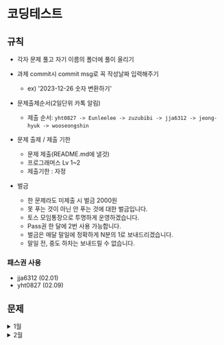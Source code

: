 # 코딩테스트

## 규칙

- 각자 문제 풀고 자기 이름의 폴더에 풀이 올리기
- 과제 commit시 commit msg로 꼭 작성날짜 입력해주기

  - ex) '2023-12-26 숫자 변환하기'

- 문제출제순서(2일단위 카톡 알림)
  - 제출 순서: `yht0827 -> Eunleelee -> zuzubibi -> jja6312 -> jeong-hyuk -> wooseongshin`
- 문제 출제 / 제출 기한
  - 문제 제출(README.md에 낼것)
  - 프로그래머스 Lv 1~2
  - 제출기한 : 자정
- 벌금
  - 한 문제라도 미제출 시 벌금 2000원
  - 못 푸는 것이 아닌 안 푸는 것에 대한 벌금입니다.
  - 토스 모임통장으로 투명하게 운영하겠습니다.
  - Pass권 한 달에 2번 사용 가능합니다.
  - 벌금은 매달 말일에 정확하게 N분의 1로 보내드리겠습니다.
  - 말일 전, 중도 하차는 보내드릴 수 없습니다.

### 패스권 사용

- jja6312 (02.01)
- yht0827 (02.09)

## 문제

<details>
<summary>1월</summary>
  
## 12.28
- [숫자 변환하기](https://school.programmers.co.kr/learn/courses/30/lessons/154538) <img src="./img/yht0827.png" height = "30" width="30"> <img src="./img/Eunleelee.png" height = "30" width="30"> <img src="./img/EvelynKimm.png" height = "30" width="30"> <img src="./img/g2Min.png" height = "30" width="30"> <img src="./img/HongSp99.png" height = "30" width="30"> <img src="./img/zuzubibi.png" height = "30" width="30">
- [이모티콘 할인행사](https://school.programmers.co.kr/learn/courses/30/lessons/150368) <img src="./img/yht0827.png" height = "30" width="30"> <img src="./img/Eunleelee.png" height = "30" width="30"> <img src="./img/EvelynKimm.png" height = "30" width="30"> <img src="./img/g2Min.png" height = "30" width="30"> <img src="./img/HongSp99.png" height = "30" width="30"> <img src="./img/zuzubibi.png" height = "30" width="30">

## 12.29

- [석유 시추](https://school.programmers.co.kr/learn/courses/30/lessons/250136) <img src="./img/yht0827.png" height = "30" width="30"> <img src="./img/Eunleelee.png" height = "30" width="30"> <img src="./img/EvelynKimm.png" height = "30" width="30"> <img src="./img/g2Min.png" height = "30" width="30"> <img src="./img/HongSp99.png" height = "30" width="30"> <img src="./img/zuzubibi.png" height = "30" width="30">
- [공원 산책](https://school.programmers.co.kr/learn/courses/30/lessons/172928) <img src="./img/yht0827.png" height = "30" width="30"> <img src="./img/Eunleelee.png" height = "30" width="30"> <img src="./img/EvelynKimm.png" height = "30" width="30"> <img src="./img/g2Min.png" height = "30" width="30"> <img src="./img/HongSp99.png" height = "30" width="30"> <img src="./img/zuzubibi.png" height = "30" width="30">

## 12.30

- [구멍 보트](https://school.programmers.co.kr/learn/courses/30/lessons/42885) <img src="./img/yht0827.png" height = "30" width="30"><img src="./img/zuzubibi.png" height = "30" width="30"><img src="./img/EvelynKimm.png" height = "30" width="30"> <img src="./img/g2Min.png" height = "30" width="30"> <img src="./img/HongSp99.png" height = "30" width="30"> <img src="./img/Eunleelee.png" height = "30" width="30">
- [두 큐 합 같게 만들기](https://school.programmers.co.kr/learn/courses/30/lessons/118667) <img src="./img/yht0827.png" height = "30" width="30"><img src="./img/zuzubibi.png" height = "30" width="30"><img src="./img/EvelynKimm.png" height = "30" width="30"> <img src="./img/g2Min.png" height = "30" width="30"> <img src="./img/HongSp99.png" height = "30" width="30"> <img src="./img/Eunleelee.png" height = "30" width="30">

## 12.31

- [호텔 대실](https://school.programmers.co.kr/learn/courses/30/lessons/155651) <img src="./img/g2Min.png" height = "30" width="30"><img src="./img/Eunleelee.png" height = "30" width="30"><img src="./img/EvelynKimm.png" height = "30" width="30"><img src="./img/zuzubibi.png" height = "30" width="30"> <img src="./img/yht0827.png" height = "30" width="30"> <img src="./img/HongSp99.png" height = "30" width="30">
- [성격 유형 검사하기](https://school.programmers.co.kr/learn/courses/30/lessons/118666) <img src="./img/g2Min.png" height = "30" width="30"><img src="./img/Eunleelee.png" height = "30" width="30"><img src="./img/EvelynKimm.png" height = "30" width="30"><img src="./img/zuzubibi.png" height = "30" width="30"> <img src="./img/yht0827.png" height = "30" width="30"> <img src="./img/HongSp99.png" height = "30" width="30">

## 1.1

- [둘만의 암호](https://school.programmers.co.kr/learn/courses/30/lessons/155652) <img src="./img/Eunleelee.png" height = "30" width="30"> <img src="./img/EvelynKimm.png" height = "30" width="30"> <img src="./img/g2Min.png" height = "30" width="30"> <img src="./img/yht0827.png" height = "30" width="30"><img src="./img/zuzubibi.png" height = "30" width="30">
- [무인도 여행](https://school.programmers.co.kr/learn/courses/30/lessons/154540) <img src="./img/Eunleelee.png" height = "30" width="30"> <img src="./img/EvelynKimm.png" height = "30" width="30"> <img src="./img/g2Min.png" height = "30" width="30"> <img src="./img/yht0827.png" height = "30" width="30"><img src="./img/zuzubibi.png" height = "30" width="30">

## 1.2

- [신규 아이디 추천](https://school.programmers.co.kr/learn/courses/30/lessons/72410) <img src="./img/EvelynKimm.png" height = "30" width="30"> <img src="./img/Eunleelee.png" height = "30" width="30"><img src="./img/zuzubibi.png" height = "30" width="30"> <img src="./img/yht0827.png" height = "30" width="30"> <img src="./img/g2Min.png" height = "30" width="30"> <img src="./img/HongSp99.png" height = "30" width="30">

- [키패드 누르기](https://school.programmers.co.kr/learn/courses/30/lessons/67256) <img src="./img/EvelynKimm.png" height = "30" width="30"> <img src="./img/Eunleelee.png" height = "30" width="30"><img src="./img/zuzubibi.png" height = "30" width="30"> <img src="./img/yht0827.png" height = "30" width="30"> <img src="./img/g2Min.png" height = "30" width="30"> <img src="./img/HongSp99.png" height = "30" width="30">

## 1.3

- [대충 만든 자판](https://school.programmers.co.kr/learn/courses/30/lessons/160586) <img src="./img/Eunleelee.png" height = "30" width="30"> <img src="./img/EvelynKimm.png" height = "30" width="30"> <img src="./img/g2Min.png" height = "30" width="30"><img src="./img/zuzubibi.png" height = "30" width="30"> <img src="./img/yht0827.png" height = "30" width="30"> <img src="./img/HongSp99.png" height = "30" width="30">
- [뒤에 있는 큰 수 찾기](https://school.programmers.co.kr/learn/courses/30/lessons/154539) <img src="./img/Eunleelee.png" height = "30" width="30"> <img src="./img/EvelynKimm.png" height = "30" width="30"> <img src="./img/g2Min.png" height = "30" width="30"><img src="./img/zuzubibi.png" height = "30" width="30"> <img src="./img/yht0827.png" height = "30" width="30"> <img src="./img/HongSp99.png" height = "30" width="30">

## 1.4

- [연속 부분 수열 합의 개수](https://school.programmers.co.kr/learn/courses/30/lessons/131701)<img src="./img/zuzubibi.png" height = "30" width="30"> <img src="./img/Eunleelee.png" height = "30" width="30"> <img src="./img/yht0827.png" height = "30" width="30"> <img src="./img/g2Min.png" height = "30" width="30"> <img src="./img/EvelynKimm.png" height = "30" width="30">
- [개인정보 수집 유효기간](https://school.programmers.co.kr/learn/courses/30/lessons/150370)<img src="./img/zuzubibi.png" height = "30" width="30"> <img src="./img/Eunleelee.png" height = "30" width="30"> <img src="./img/yht0827.png" height = "30" width="30"> <img src="./img/g2Min.png" height = "30" width="30"> <img src="./img/EvelynKimm.png" height = "30" width="30">

## 1.5

- [아날로그 시계](https://school.programmers.co.kr/learn/courses/30/lessons/250135) <img src="./img/EvelynKimm.png" height = "30" width="30"> <img src="./img/Eunleelee.png" height = "30" width="30"><img src="./img/zuzubibi.png" height = "30" width="30"> <img src="./img/g2Min.png" height = "30" width="30"> <img src="./img/HongSp99.png" height = "30" width="30">
- [숫자 문자열과 영단어](https://school.programmers.co.kr/learn/courses/30/lessons/81301) <img src="./img/EvelynKimm.png" height = "30" width="30"> <img src="./img/Eunleelee.png" height = "30" width="30"><img src="./img/zuzubibi.png" height = "30" width="30"> <img src="./img/g2Min.png" height = "30" width="30"> <img src="./img/HongSp99.png" height = "30" width="30">

## 1.6

- [크레인 인형뽑기 게임](https://school.programmers.co.kr/learn/courses/30/lessons/64061) <img src="./img/Eunleelee.png" height = "30" width="30"><img src="./img/EvelynKimm.png" height = "30" width="30"><img src="./img/zuzubibi.png" height = "30" width="30"> <img src="./img/yht0827.png" height = "30" width="30"> <img src="./img/g2Min.png" height = "30" width="30"><img src="./img/HongSp99.png" height = "30" width="30">
- [택배 배달과 수거하기](https://school.programmers.co.kr/learn/courses/30/lessons/150369) <img src="./img/Eunleelee.png" height = "30" width="30"><img src="./img/EvelynKimm.png" height = "30" width="30"><img src="./img/zuzubibi.png" height = "30" width="30"> <img src="./img/yht0827.png" height = "30" width="30"> <img src="./img/g2Min.png" height = "30" width="30"><img src="./img/HongSp99.png" height = "30" width="30">

## 1.7

- [가장 많이 받은 선물](https://school.programmers.co.kr/learn/courses/30/lessons/258712) <img src="./img/Eunleelee.png" height = "30" width="30"> <img src="./img/yht0827.png" height = "30" width="30"> <img src="./img/EvelynKimm.png" height = "30" width="30"> <img src="./img/g2Min.png" height = "30" width="30"><img src="./img/zuzubibi.png" height = "30" width="30">
- [시소 짝꿍](https://school.programmers.co.kr/learn/courses/30/lessons/152996) <img src="./img/Eunleelee.png" height = "30" width="30"> <img src="./img/yht0827.png" height = "30" width="30"> <img src="./img/EvelynKimm.png" height = "30" width="30"> <img src="./img/g2Min.png" height = "30" width="30"><img src="./img/zuzubibi.png" height = "30" width="30">

## 1.8

- [k진수에서 소수 개수 구하기](https://school.programmers.co.kr/learn/courses/30/lessons/92335) <img src="./img/yht0827.png" height = "30" width="30"><img src="./img/EvelynKimm.png" height = "30" width="30"><img src="./img/Eunleelee.png" height = "30" width="30"><img src="./img/HongSp99.png" height = "30" width="30"><img src="./img/zuzubibi.png" height = "30" width="30"> <img src="./img/g2Min.png" height = "30" width="30">
- [신고 결과 받기](https://school.programmers.co.kr/learn/courses/30/lessons/92334) <img src="./img/yht0827.png" height = "30" width="30"><img src="./img/EvelynKimm.png" height = "30" width="30"><img src="./img/Eunleelee.png" height = "30" width="30"><img src="./img/HongSp99.png" height = "30" width="30"><img src="./img/zuzubibi.png" height = "30" width="30"> <img src="./img/g2Min.png" height = "30" width="30">

## 1.9

- [내적](https://school.programmers.co.kr/learn/courses/30/lessons/70128) <img src="./img/EvelynKimm.png" height = "30" width="30"><img src="./img/HongSp99.png" height = "30" width="30"> <img src="./img/yht0827.png" height = "30" width="30"><img src="./img/zuzubibi.png" height = "30" width="30"><img src="./img/Eunleelee.png" height = "30" width="30"> <img src="./img/g2Min.png" height = "30" width="30">
- [이진 변환 반복하기](https://school.programmers.co.kr/learn/courses/30/lessons/70129) <img src="./img/EvelynKimm.png" height = "30" width="30"><img src="./img/HongSp99.png" height = "30" width="30"> <img src="./img/yht0827.png" height = "30" width="30"><img src="./img/zuzubibi.png" height = "30" width="30"><img src="./img/Eunleelee.png" height = "30" width="30"><img src="./img/g2Min.png" height = "30" width="30">

## 1.10

- [방문 길이](https://school.programmers.co.kr/learn/courses/30/lessons/49994) <img src="./img/EvelynKimm.png" height = "30" width="30"><img src="./img/zuzubibi.png" height = "30" width="30"> <img src="./img/g2Min.png" height = "30" width="30"> <img src="./img/yht0827.png" height = "30" width="30">
- [괄호 변환](https://school.programmers.co.kr/learn/courses/30/lessons/60058) <img src="./img/EvelynKimm.png" height = "30" width="30"><img src="./img/zuzubibi.png" height = "30" width="30"> <img src="./img/g2Min.png" height = "30" width="30"> <img src="./img/yht0827.png" height = "30" width="30">

## 1.11

- [튜플](https://school.programmers.co.kr/learn/courses/30/lessons/64065) <img src="./img/yht0827.png" height = "30" width="30"><img src="./img/Eunleelee.png" height = "30" width="30"><img src="./img/zuzubibi.png" height = "30" width="30"><img src="./img/EvelynKimm.png" height = "30" width="30"><img src="./img/HongSp99.png" height = "30" width="30"> <img src="./img/g2Min.png" height = "30" width="30">
- [주차 요금 계산](https://school.programmers.co.kr/learn/courses/30/lessons/92341) <img src="./img/yht0827.png" height = "30" width="30"><img src="./img/Eunleelee.png" height = "30" width="30"><img src="./img/zuzubibi.png" height = "30" width="30"><img src="./img/EvelynKimm.png" height = "30" width="30"><img src="./img/HongSp99.png" height = "30" width="30"> <img src="./img/g2Min.png" height = "30" width="30">

## 1.12

- [완주하지 못한 선수](https://school.programmers.co.kr/learn/courses/30/lessons/42576) <img src="./img/yht0827.png" height = "30" width="30"><img src="./img/Eunleelee.png" height = "30" width="30"><img src="./img/HongSp99.png" height = "30" width="30"><img src="./img/zuzubibi.png" height = "30" width="30"><img src="./img/EvelynKimm.png" height = "30" width="30"> <img src="./img/g2Min.png" height = "30" width="30">
- [로또의 최고 순위와 최저 순위](https://school.programmers.co.kr/learn/courses/30/lessons/77484) <img src="./img/yht0827.png" height = "30" width="30"><img src="./img/Eunleelee.png" height = "30" width="30"><img src="./img/HongSp99.png" height = "30" width="30"><img src="./img/zuzubibi.png" height = "30" width="30"><img src="./img/EvelynKimm.png" height = "30" width="30"> <img src="./img/g2Min.png" height = "30" width="30">

## 1.13

- [약수의 개수와 덧셈](https://school.programmers.co.kr/learn/courses/30/lessons/77884) <img src="./img/EvelynKimm.png" height = "30" width="30"><img src="./img/Eunleelee.png" height = "30" width="30"> <img src="./img/yht0827.png" height = "30" width="30"><img src="./img/zuzubibi.png" height = "30" width="30"><img src="./img/HongSp99.png" height = "30" width="30">
- [미로탈출](https://school.programmers.co.kr/learn/courses/30/lessons/159993) <img src="./img/EvelynKimm.png" height = "30" width="30"><img src="./img/Eunleelee.png" height = "30" width="30"> <img src="./img/yht0827.png" height = "30" width="30"><img src="./img/zuzubibi.png" height = "30" width="30"><img src="./img/HongSp99.png" height = "30" width="30">

## 1.14

- [소수 만들기](https://school.programmers.co.kr/learn/courses/30/lessons/12977) <img src="./img/yht0827.png" height = "30" width="30"><img src="./img/Eunleelee.png" height = "30" width="30"><img src="./img/EvelynKimm.png" height = "30" width="30"> <img src="./img/g2Min.png" height = "30" width="30"><img src="./img/zuzubibi.png" height = "30" width="30">
- [문자열 압축](https://school.programmers.co.kr/learn/courses/30/lessons/60057) <img src="./img/yht0827.png" height = "30" width="30"><img src="./img/Eunleelee.png" height = "30" width="30"><img src="./img/EvelynKimm.png" height = "30" width="30"> <img src="./img/g2Min.png" height = "30" width="30"><img src="./img/zuzubibi.png" height = "30" width="30">

## 1.15

- [삼각 달팽이](https://school.programmers.co.kr/learn/courses/30/lessons/68645) <img src="./img/EvelynKimm.png" height = "30" width="30"><img src="./img/HongSp99.png" height = "30" width="30"><img src="./img/Eunleelee.png" height = "30" width="30"> <img src="./img/g2Min.png" height = "30" width="30"> <img src="./img/yht0827.png" height = "30" width="30"><img src="./img/zuzubibi.png" height = "30" width="30">
- [가장 큰 수](https://school.programmers.co.kr/learn/courses/30/lessons/42746) <img src="./img/EvelynKimm.png" height = "30" width="30"><img src="./img/HongSp99.png" height = "30" width="30"><img src="./img/Eunleelee.png" height = "30" width="30"> <img src="./img/g2Min.png" height = "30" width="30"> <img src="./img/yht0827.png" height = "30" width="30"><img src="./img/zuzubibi.png" height = "30" width="30">

## 1.16

- [붕대 감기](https://school.programmers.co.kr/learn/courses/30/lessons/250137) <img src="./img/HongSp99.png" height = "30" width="30"><img src="./img/EvelynKimm.png" height = "30" width="30"><img src="./img/Eunleelee.png" height = "30" width="30"> <img src="./img/yht0827.png" height = "30" width="30"> <img src="./img/g2Min.png" height = "30" width="30"><img src="./img/zuzubibi.png" height = "30" width="30">
- [덧칠하기](https://school.programmers.co.kr/learn/courses/30/lessons/161989) <img src="./img/HongSp99.png" height = "30" width="30"><img src="./img/EvelynKimm.png" height = "30" width="30"><img src="./img/Eunleelee.png" height = "30" width="30"> <img src="./img/yht0827.png" height = "30" width="30"> <img src="./img/g2Min.png" height = "30" width="30"><img src="./img/zuzubibi.png" height = "30" width="30">

## 1.17

- [최대공약수와 최소공배수](https://school.programmers.co.kr/learn/courses/30/lessons/12940)<img src="./img/zuzubibi.png" height = "30" width="30"><img src="./img/Eunleelee.png" height = "30" width="30"><img src="./img/EvelynKimm.png" height = "30" width="30"> <img src="./img/yht0827.png" height = "30" width="30"> <img src="./img/g2Min.png" height = "30" width="30"><img src="./img/HongSp99.png" height = "30" width="30">
- [양궁대회](https://school.programmers.co.kr/learn/courses/30/lessons/92342)<img src="./img/zuzubibi.png" height = "30" width="30"><img src="./img/Eunleelee.png" height = "30" width="30"><img src="./img/EvelynKimm.png" height = "30" width="30"> <img src="./img/yht0827.png" height = "30" width="30"> <img src="./img/g2Min.png" height = "30" width="30"><img src="./img/HongSp99.png" height = "30" width="30">

## 1.18

- [거리두기 확인하기](https://school.programmers.co.kr/learn/courses/30/lessons/81302)<img src="./img/HongSp99.png" height = "30" width="30"><img src="./img/Eunleelee.png" height = "30" width="30"> <img src="./img/yht0827.png" height = "30" width="30"> <img src="./img/g2Min.png" height = "30" width="30"><img src="./img/zuzubibi.png" height = "30" width="30">
- [수식 최대화](https://school.programmers.co.kr/learn/courses/30/lessons/67257)<img src="./img/HongSp99.png" height = "30" width="30"><img src="./img/Eunleelee.png" height = "30" width="30"> <img src="./img/yht0827.png" height = "30" width="30"> <img src="./img/g2Min.png" height = "30" width="30"><img src="./img/zuzubibi.png" height = "30" width="30">

## 1.19

- [기사단원의 무기](https://school.programmers.co.kr/learn/courses/30/lessons/136798) <img src="./img/EvelynKimm.png" height = "30" width="30"><img src="./img/Eunleelee.png" height = "30" width="30"> <img src="./img/g2Min.png" height = "30" width="30"><img src="./img/HongSp99.png" height = "30" width="30"><img src="./img/zuzubibi.png" height = "30" width="30">
- [귤 고르기](https://school.programmers.co.kr/learn/courses/30/lessons/138476) <img src="./img/EvelynKimm.png" height = "30" width="30"><img src="./img/Eunleelee.png" height = "30" width="30"> <img src="./img/g2Min.png" height = "30" width="30"><img src="./img/HongSp99.png" height = "30" width="30"><img src="./img/zuzubibi.png" height = "30" width="30">

## 1.20

- [옹알이 (2)](https://school.programmers.co.kr/learn/courses/30/lessons/133499) <img src="./img/EvelynKimm.png" height = "30" width="30"><img src="./img/HongSp99.png" height = "30" width="30"> <img src="./img/yht0827.png" height = "30" width="30"> <img src="./img/g2Min.png" height = "30" width="30">
- [피로도](https://school.programmers.co.kr/learn/courses/30/lessons/87946) <img src="./img/EvelynKimm.png" height = "30" width="30"><img src="./img/HongSp99.png" height = "30" width="30"> <img src="./img/yht0827.png" height = "30" width="30"> <img src="./img/g2Min.png" height = "30" width="30">

## 1.21

- [부족한 금액 계산하기](https://school.programmers.co.kr/learn/courses/30/lessons/82612) <img src="./img/Eunleelee.png" height = "30" width="30"> <img src="./img/HongSp99.png" height = "30" width="30"> <img src="./img/EvelynKimm.png" height = "30" width="30"> <img src="./img/yht0827.png" height = "30" width="30"><img src="./img/zuzubibi.png" height = "30" width="30"> <img src="./img/g2Min.png" height = "30" width="30">
- [멀쩡한 사각형](https://school.programmers.co.kr/learn/courses/30/lessons/62048) <img src="./img/Eunleelee.png" height = "30" width="30"> <img src="./img/HongSp99.png" height = "30" width="30"> <img src="./img/EvelynKimm.png" height = "30" width="30"> <img src="./img/yht0827.png" height = "30" width="30"><img src="./img/zuzubibi.png" height = "30" width="30"> <img src="./img/g2Min.png" height = "30" width="30">

## 1.22

- [나머지가 1이 되는 수 찾기](https://school.programmers.co.kr/learn/courses/30/lessons/87389)<img src="./img/Eunleelee.png" height = "30" width="30"> <img src="./img/yht0827.png" height = "30" width="30"> <img src="./img/EvelynKimm.png" height = "30" width="30"><img src="./img/zuzubibi.png" height = "30" width="30"> <img src="./img/g2Min.png" height = "30" width="30"> <img src="./img/HongSp99.png" height = "30" width="30">
- [타겟 넘버](https://school.programmers.co.kr/learn/courses/30/lessons/43165)<img src="./img/Eunleelee.png" height = "30" width="30"> <img src="./img/yht0827.png" height = "30" width="30"> <img src="./img/EvelynKimm.png" height = "30" width="30"><img src="./img/zuzubibi.png" height = "30" width="30"> <img src="./img/g2Min.png" height = "30" width="30"> <img src="./img/HongSp99.png" height = "30" width="30">

## 1.23

- [예산](https://school.programmers.co.kr/learn/courses/30/lessons/12982) <img src="./img/Eunleelee.png" height = "30" width="30"> <img src="./img/yht0827.png" height = "30" width="30"> <img src="./img/EvelynKimm.png" height = "30" width="30"><img src="./img/zuzubibi.png" height = "30" width="30">
- [메뉴 리뉴얼](https://school.programmers.co.kr/learn/courses/30/lessons/72411) <img src="./img/Eunleelee.png" height = "30" width="30"> <img src="./img/yht0827.png" height = "30" width="30"> <img src="./img/EvelynKimm.png" height = "30" width="30"><img src="./img/zuzubibi.png" height = "30" width="30">

## 1.24

- [영어 끝말잇기](https://school.programmers.co.kr/learn/courses/30/lessons/12981) <img src="./img/EvelynKimm.png" height = "30" width="30"><img src="./img/Eunleelee.png" height = "30" width="30"> <img src="./img/yht0827.png" height = "30" width="30"> <img src="./img/g2Min.png" height = "30" width="30"><img src="./img/HongSp99.png" height = "30" width="30"><img src="./img/zuzubibi.png" height = "30" width="30">
- [행렬 테두리 회전하기](https://school.programmers.co.kr/learn/courses/30/lessons/77485) <img src="./img/EvelynKimm.png" height = "30" width="30"><img src="./img/Eunleelee.png" height = "30" width="30"> <img src="./img/yht0827.png" height = "30" width="30"> <img src="./img/g2Min.png" height = "30" width="30"><img src="./img/HongSp99.png" height = "30" width="30"><img src="./img/zuzubibi.png" height = "30" width="30">

## 1.25

- [이웃한 칸](https://school.programmers.co.kr/learn/courses/30/lessons/250125)<img src="./img/HongSp99.png" height = "30" width="30"> <img src="./img/yht0827.png" height = "30" width="30"> <img src="./img/g2Min.png" height = "30" width="30"><img src="./img/zuzubibi.png" height = "30" width="30"> <img src="./img/Eunleelee.png" height = "30" width="30">
- [추억점수](https://school.programmers.co.kr/learn/courses/30/lessons/176963)<img src="./img/HongSp99.png" height = "30" width="30"> <img src="./img/yht0827.png" height = "30" width="30"> <img src="./img/g2Min.png" height = "30" width="30"><img src="./img/zuzubibi.png" height = "30" width="30"> <img src="./img/Eunleelee.png" height = "30" width="30">

## 1.26

- [광물캐기](https://school.programmers.co.kr/learn/courses/30/lessons/172927)<img src="./img/HongSp99.png" height = "30" width="30"><img src="./img/Eunleelee.png" height = "30" width="30"> <img src="./img/g2Min.png" height = "30" width="30"><img src="./img/zuzubibi.png" height = "30" width="30"> <img src="./img/yht0827.png" height = "30" width="30">
- [과일장수](https://school.programmers.co.kr/learn/courses/30/lessons/135808)<img src="./img/HongSp99.png" height = "30" width="30"><img src="./img/Eunleelee.png" height = "30" width="30"> <img src="./img/g2Min.png" height = "30" width="30"><img src="./img/zuzubibi.png" height = "30" width="30"> <img src="./img/yht0827.png" height = "30" width="30">

## 1.27

- [데이터 분석](https://school.programmers.co.kr/learn/courses/30/lessons/250121)<img src="./img/HongSp99.png" height = "30" width="30"> <img src="./img/g2Min.png" height = "30" width="30"> <img src="./img/EvelynKimm.png" height = "30" width="30"><img src="./img/zuzubibi.png" height = "30" width="30"> <img src="./img/yht0827.png" height = "30" width="30"><img src="./img/Eunleelee.png" height = "30" width="30">
- [리코쳇 로봇](https://school.programmers.co.kr/learn/courses/30/lessons/169199)<img src="./img/HongSp99.png" height = "30" width="30"> <img src="./img/g2Min.png" height = "30" width="30"> <img src="./img/EvelynKimm.png" height = "30" width="30"><img src="./img/zuzubibi.png" height = "30" width="30"> <img src="./img/yht0827.png" height = "30" width="30"><img src="./img/Eunleelee.png" height = "30" width="30">

## 1.28

- [파일명 정렬](https://school.programmers.co.kr/learn/courses/30/lessons/17686)<img src="./img/HongSp99.png" height = "30" width="30"><img src="./img/Eunleelee.png" height = "30" width="30"><img src="./img/zuzubibi.png" height = "30" width="30"> <img src="./img/EvelynKimm.png" height = "30" width="30"> <img src="./img/yht0827.png" height = "30" width="30"> <img src="./img/g2Min.png" height = "30" width="30">
- [방금그곡](https://school.programmers.co.kr/learn/courses/30/lessons/17683)<img src="./img/HongSp99.png" height = "30" width="30"><img src="./img/Eunleelee.png" height = "30" width="30"><img src="./img/zuzubibi.png" height = "30" width="30"> <img src="./img/EvelynKimm.png" height = "30" width="30"> <img src="./img/yht0827.png" height = "30" width="30"> <img src="./img/g2Min.png" height = "30" width="30">

## 1.29

- [없는 숫자 더하기](https://school.programmers.co.kr/learn/courses/30/lessons/86051) <img src="./img/yht0827.png" height = "30" width="30"><img src="./img/Eunleelee.png" height = "30" width="30"> <img src="./img/g2Min.png" height = "30" width="30"><img src="./img/HongSp99.png" height = "30" width="30"> <img src="./img/EvelynKimm.png" height = "30" width="30">
- [스킬 트리](https://school.programmers.co.kr/learn/courses/30/lessons/49993) <img src="./img/yht0827.png" height = "30" width="30"><img src="./img/Eunleelee.png" height = "30" width="30"> <img src="./img/g2Min.png" height = "30" width="30"><img src="./img/HongSp99.png" height = "30" width="30"> <img src="./img/EvelynKimm.png" height = "30" width="30">

## 1.30

- [푸드 파이트 대회](https://school.programmers.co.kr/learn/courses/30/lessons/134240) <img src="./img/yht0827.png" height = "30" width="30"><img src="./img/zuzubibi.png" height = "30" width="30"> <img src="./img/g2Min.png" height = "30" width="30"><img src="./img/HongSp99.png" height = "30" width="30">
- [조이스틱](https://school.programmers.co.kr/learn/courses/30/lessons/42860) <img src="./img/yht0827.png" height = "30" width="30"><img src="./img/zuzubibi.png" height = "30" width="30"> <img src="./img/g2Min.png" height = "30" width="30"><img src="./img/HongSp99.png" height = "30" width="30">

## 1.31

- [바탕화면 정리](https://school.programmers.co.kr/learn/courses/30/lessons/161990) <img src="./img/EvelynKimm.png" height = "30" width="30"><img src="./img/Eunleelee.png" height = "30" width="30"> <img src="./img/yht0827.png" height = "30" width="30"><img src="./img/g2Min.png" height = "30" width="30"><img src="./img/zuzubibi.png" height = "30" width="30">
- [햄버거 만들기](https://school.programmers.co.kr/learn/courses/30/lessons/133502) <img src="./img/EvelynKimm.png" height = "30" width="30"><img src="./img/Eunleelee.png" height = "30" width="30"> <img src="./img/yht0827.png" height = "30" width="30"> <img src="./img/g2Min.png" height = "30" width="30"><img src="./img/zuzubibi.png" height = "30" width="30">

</details>

<details>
<summary>2월</summary>

## 2.1

- [과제 진행하기](https://school.programmers.co.kr/learn/courses/30/lessons/176962)<img src="./img/Eunleelee.png" height = "30" width="30"> <img src="./img/zuzubibi.png" height = "30" width="30"> <img src="./img/yht0827.png" height = "30" width="30"> <img src="./img/jeong-hyuk.png" height = "30" width="30"> <img src="./img/wooseongshin.png" height = "30" width="30">
- [달리기 경주](https://school.programmers.co.kr/learn/courses/30/lessons/178871)<img src="./img/Eunleelee.png" height = "30" width="30"> <img src="./img/zuzubibi.png" height = "30" width="30"> <img src="./img/yht0827.png" height = "30" width="30"> <img src="./img/jeong-hyuk.png" height = "30" width="30"> <img src="./img/wooseongshin.png" height = "30" width="30">

## 2.2

- [도넛과 막대 그래프](https://school.programmers.co.kr/learn/courses/30/lessons/258711)<img src="./img/zuzubibi.png" height = "30" width="30"> <img src="./img/Eunleelee.png" height = "30" width="30"> <img src="./img/yht0827.png" height = "30" width="30"><img src="./img/jja6312.png" height = "30" width="30"> <img src="./img/wooseongshin.png" height = "30" width="30">
- [음양 더하기](https://school.programmers.co.kr/learn/courses/30/lessons/76501)<img src="./img/zuzubibi.png" height = "30" width="30"> <img src="./img/Eunleelee.png" height = "30" width="30"> <img src="./img/yht0827.png" height = "30" width="30"><img src="./img/jja6312.png" height = "30" width="30"> <img src="./img/wooseongshin.png" height = "30" width="30">

## 2.3

- [마법의 엘리베이터](https://school.programmers.co.kr/learn/courses/30/lessons/148653)<img src="./img/wooseongshin.png" height = "30" width="30"><img src="./img/jja6312.png" height = "30" width="30"><img src="./img/Eunleelee.png" height = "30" width="30"> <img src="./img/yht0827.png" height = "30" width="30"><img src="./img/zuzubibi.png" height = "30" width="30">
- [유사 칸토어 비트열](https://school.programmers.co.kr/learn/courses/30/lessons/148652)<img src="./img/wooseongshin.png" height = "30" width="30"><img src="./img/jja6312.png" height = "30" width="30"><img src="./img/Eunleelee.png" height = "30" width="30"> <img src="./img/yht0827.png" height = "30" width="30"><img src="./img/zuzubibi.png" height = "30" width="30">

## 2.4

- [교점에 별만들기](https://school.programmers.co.kr/learn/courses/30/lessons/87377) <img src="./img/jja6312.png" height = "30" width="30"> <img src="./img/yht0827.png" height = "30" width="30"> <img src="./img/Eunleelee.png" height = "30" width="30"> <img src="./img/jeong-hyuk.png" height = "30" width="30"><img src="./img/zuzubibi.png" height = "30" width="30"><img src="./img/wooseongshin.png" height = "30" width="30">
- [쿼드 압축 후 개수 세기](https://school.programmers.co.kr/learn/courses/30/lessons/68936) <img src="./img/jja6312.png" height = "30" width="30"> <img src="./img/yht0827.png" height = "30" width="30"> <img src="./img/Eunleelee.png" height = "30" width="30"><img src="./img/zuzubibi.png" height = "30" width="30"><img src="./img/wooseongshin.png" height = "30" width="30">

## 2.5

- [최소값 만들기](https://school.programmers.co.kr/learn/courses/30/lessons/12941) <img src="./img/jja6312.png" height = "30" width="30"><img src="./img/Eunleelee.png" height = "30" width="30"><img src="./img/zuzubibi.png" height = "30" width="30"> <img src="./img/jeong-hyuk.png" height = "30" width="30"> <img src="./img/yht0827.png" height = "30" width="30"><img src="./img/wooseongshin.png" height = "30" width="30">
- [다음 큰 숫자](https://school.programmers.co.kr/learn/courses/30/lessons/12911) <img src="./img/jja6312.png" height = "30" width="30"><img src="./img/Eunleelee.png" height = "30" width="30"><img src="./img/zuzubibi.png" height = "30" width="30"> <img src="./img/jeong-hyuk.png" height = "30" width="30"> <img src="./img/yht0827.png" height = "30" width="30"><img src="./img/wooseongshin.png" height = "30" width="30">

## 2.6

- [멀리 뛰기](https://school.programmers.co.kr/learn/courses/30/lessons/12914)<img src="./img/zuzubibi.png" height = "30" width="30"> <img src="./img/yht0827.png" height = "30" width="30"><img src="./img/Eunleelee.png" height = "30" width="30"> <img src="./img/jeong-hyuk.png" height = "30" width="30"><img src="./img/wooseongshin.png" height = "30" width="30"><img src="./img/jja6312.png" height = "30" width="30">
- [폰켓몬](https://school.programmers.co.kr/learn/courses/30/lessons/1845)<img src="./img/zuzubibi.png" height = "30" width="30"> <img src="./img/yht0827.png" height = "30" width="30"><img src="./img/Eunleelee.png" height = "30" width="30"> <img src="./img/jeong-hyuk.png" height = "30" width="30"><img src="./img/wooseongshin.png" height = "30" width="30"><img src="./img/jja6312.png" height = "30" width="30">

## 2.7

- [오픈채팅방](https://school.programmers.co.kr/learn/courses/30/lessons/42888)<img src="./img/zuzubibi.png" height = "30" width="30"><img src="./img/jja6312.png" height = "30" width="30"><img src="./img/Eunleelee.png" height = "30" width="30"> <img src="./img/yht0827.png" height = "30" width="30">
- [땅따먹기](https://school.programmers.co.kr/learn/courses/30/lessons/12913)<img src="./img/zuzubibi.png" height = "30" width="30"><img src="./img/jja6312.png" height = "30" width="30"><img src="./img/Eunleelee.png" height = "30" width="30"> <img src="./img/yht0827.png" height = "30" width="30">

## 2.8

- [H-Index](https://school.programmers.co.kr/learn/courses/30/lessons/42747)<img src="./img/jja6312.png" height = "30" width="30"> <img src="./img/yht0827.png" height = "30" width="30"><img src="./img/Eunleelee.png" height = "30" width="30"><img src="./img/zuzubibi.png" height = "30" width="30"><img src="./img/wooseongshin.png" height = "30" width="30"> <img src="./img/jeong-hyuk.png" height = "30" width="30">
- [하노이의탑](https://school.programmers.co.kr/learn/courses/30/lessons/12946)<img src="./img/jja6312.png" height = "30" width="30"> <img src="./img/yht0827.png" height = "30" width="30"><img src="./img/Eunleelee.png" height = "30" width="30"><img src="./img/zuzubibi.png" height = "30" width="30"><img src="./img/wooseongshin.png" height = "30" width="30"> <img src="./img/jeong-hyuk.png" height = "30" width="30">

## 2.9

- [미로 탈출](https://school.programmers.co.kr/learn/courses/30/lessons/159993)<img src="./img/wooseongshin.png" height = "30" width="30"><img src="./img/jja6312.png" height = "30" width="30"><img src="./img/Eunleelee.png" height = "30" width="30"> <img src="./img/jeong-hyuk.png" height = "30" width="30">
- [전화번호 목록](https://school.programmers.co.kr/learn/courses/30/lessons/42577)<img src="./img/wooseongshin.png" height = "30" width="30"><img src="./img/jja6312.png" height = "30" width="30"><img src="./img/Eunleelee.png" height = "30" width="30"> <img src="./img/jeong-hyuk.png" height = "30" width="30">

## 2.10

- [타겟 넘버](https://school.programmers.co.kr/learn/courses/30/lessons/43165)<img src="./img/jja6312.png" height = "30" width="30"> <img src="./img/yht0827.png" height = "30" width="30">
- [테이블 해시 함수](https://school.programmers.co.kr/learn/courses/30/lessons/147354)<img src="./img/jja6312.png" height = "30" width="30"> <img src="./img/yht0827.png" height = "30" width="30">

## 2.11

- [숫자 짝꿍](https://school.programmers.co.kr/learn/courses/30/lessons/131128)
- [짝지어 제거하기](https://school.programmers.co.kr/learn/courses/30/lessons/12973)

## 2.12

- [서울에서 김서방 찾기](https://school.programmers.co.kr/learn/courses/30/lessons/12919)
- [모음 사전](https://school.programmers.co.kr/learn/courses/30/lessons/84512)
</details>
